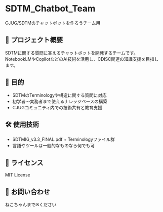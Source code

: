 # SDTM_Chatbot_Team
CJUG/SDTMのチャットボットを作ろうチーム用

## 🧠 プロジェクト概要
SDTMに関する質問に答えるチャットボットを開発するチームです。NotebookLMやCopilotなどのAI技術を活用し、CDISC関連の知識支援を目指します。

## 🚀 目的
- SDTMのTerminologyや構造に関する質問に対応
- 初学者〜実務者まで使えるナレッジベースの構築
- CJUGコミュニティ内での技術共有と教育支援

## 🛠️ 使用技術
- SDTMIG_v3.3_FINAL.pdf + Terminologyファイル群
- 言語やツールは一般的なものなら何でも可

## 📄 ライセンス
MIT License

## 💬 お問い合わせ
ねこちゃんまで✉ください
